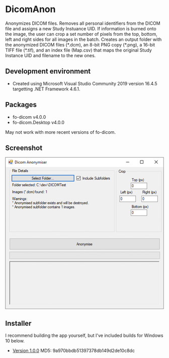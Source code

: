 # DicomAnon
Anonymizes DICOM files.  Removes all personal identifiers from the DICOM file and assigns a new Study Instuance UID.  If information is burned onto the image, the user can crop a set number of pixels from the top, bottom, left and right sides for all images in the batch.  Creates an output folder with the anonymized DICOM files (\*.dcm), an 8-bit PNG copy (\*.png), a 16-bit TIFF file (\*.tif), and an index file (Map.csv) that maps the original Study Instance UID and filename to the new ones.

## Development environment
- Created using Microsoft Visual Studio Community 2019 version 16.4.5 targetting .NET Framework 4.6.1.

## Packages
- fo-dicom v4.0.0
- fo-dicom.Desktop v4.0.0

May not work with more recent versions of fo-dicom.

## Screenshot
![Screenshot of DicomAnon interface](DicomAnon-Screenshot.png)

## Installer
I recommend building the app yourself, but I've included builds for Windows 10 below.
- [Version 1.0.0](http://www.soapysoftware.com/DicomAnon-1.0.0/DicomAnon.Setup.msi) MD5: 9a970bbdb51397378db149d2de10c8dc
